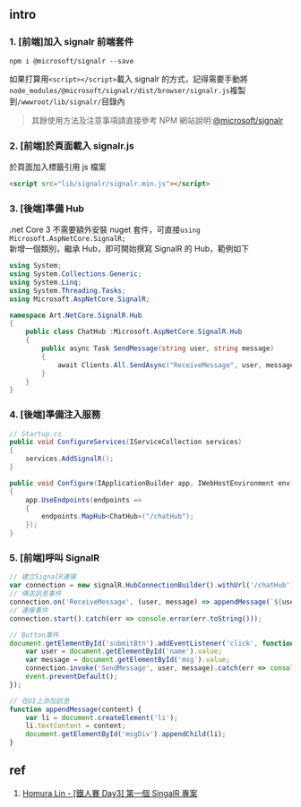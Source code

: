 ## intro

### 1. [前端]加入 signalr 前端套件

```shell
npm i @microsoft/signalr --save
```

如果打算用`<script></script>`載入 signalr 的方式，記得需要手動將`node_modules/@microsoft/signalr/dist/browser/signalr.js`複製到`/wwwroot/lib/signalr/`目錄內

> 其餘使用方法及注意事項請直接參考 NPM 網站說明:[@microsoft/signalr](https://www.npmjs.com/package/@microsoft/signalr)

### 2. [前端]於頁面載入 signalr.js

於頁面加入標籤引用 js 檔案

```html
<script src="lib/signalr/signalr.min.js"></script>
```

### 3. [後端]準備 Hub

.net Core 3 不需要額外安裝 nuget 套件，可直接`using Microsoft.AspNetCore.SignalR;`  
新增一個類別，繼承 Hub，即可開始撰寫 SignalR 的 Hub，範例如下

```csharp
using System;
using System.Collections.Generic;
using System.Linq;
using System.Threading.Tasks;
using Microsoft.AspNetCore.SignalR;

namespace Art.NetCore.SignalR.Hub
{
    public class ChatHub :Microsoft.AspNetCore.SignalR.Hub
    {
        public async Task SendMessage(string user, string message)
        {
            await Clients.All.SendAsync("ReceiveMessage", user, message);
        }
    }
}

```

### 4. [後端]準備注入服務

```csharp
// Startup.cs
public void ConfigureServices(IServiceCollection services)
{
    services.AddSignalR();
}

public void Configure(IApplicationBuilder app, IWebHostEnvironment env)
{
    app.UseEndpoints(endpoints =>
    {
        endpoints.MapHub<ChatHub>("/chatHub");
    });
}

```

### 5. [前端]呼叫 SignalR

```javascript
// 建立SignalR連接
var connection = new signalR.HubConnectionBuilder().withUrl('/chatHub').build();
// 傳送訊息事件
connection.on('ReceiveMessage', (user, message) => appendMessage(`${user}:${message}`));
// 連接事件
connection.start().catch(err => console.error(err.toString()));

// Button事件
document.getElementById('submitBtn').addEventListener('click', function(event) {
	var user = document.getElementById('name').value;
	var message = document.getElementById('msg').value;
	connection.invoke('SendMessage', user, message).catch(err => console.error(err.toString()));
	event.preventDefault();
});

// 在UI上添加訊息
function appendMessage(content) {
	var li = document.createElement('li');
	li.textContent = content;
	document.getElementById('msgDiv').appendChild(li);
}
```

## ref

1. [Homura Lin - [鐵人賽 Day3] 第一個 SingalR 專案](https://homura0731.github.io/post/ironman2019/ironman-day-03/)
